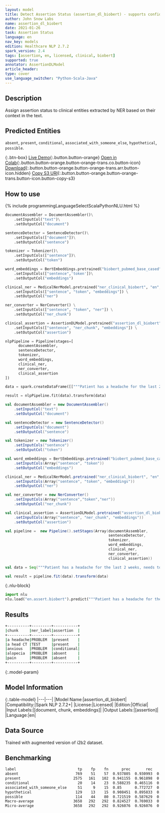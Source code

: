 ```yaml
---
layout: model
title: Detect Assertion Status (assertion_dl_biobert) - supports confidence scores
author: John Snow Labs
name: assertion_dl_biobert
date: 2021-01-26
task: Assertion Status
language: en
nav_key: models
edition: Healthcare NLP 2.7.2
spark_version: 2.4
tags: [assertion, en, licensed, clinical, biobert]
supported: true
annotator: AssertionDLModel
article_header:
type: cover
use_language_switcher: "Python-Scala-Java"
---
```


## Description

Assign assertion status to clinical entities extracted by NER based on their context in the text.

## Predicted Entities

`absent`, `present`, `conditional`, `associated_with_someone_else`, `hypothetical`, `possible`.

{:.btn-box}
[Live Demo](https://demo.johnsnowlabs.com/healthcare/ASSERTION/){:.button.button-orange}
[Open in Colab](https://github.com/JohnSnowLabs/spark-nlp-workshop/blob/master/tutorials/Certification_Trainings/Healthcare/2.Clinical_Assertion_Model.ipynb){:.button.button-orange.button-orange-trans.co.button-icon}
[Download](https://s3.amazonaws.com/auxdata.johnsnowlabs.com/clinical/models/assertion_dl_biobert_en_2.7.2_2.4_1611647486798.zip){:.button.button-orange.button-orange-trans.arr.button-icon.hidden}
[Copy S3 URI](s3://auxdata.johnsnowlabs.com/clinical/models/assertion_dl_biobert_en_2.7.2_2.4_1611647486798.zip){:.button.button-orange.button-orange-trans.button-icon.button-copy-s3}

## How to use



<div class="tabs-box" markdown="1">
{% include programmingLanguageSelectScalaPythonNLU.html %}

```python
documentAssembler = DocumentAssembler()\
    .setInputCol("text")\
    .setOutputCol("document")

sentenceDetector = SentenceDetector()\
    .setInputCols(["document"])\
    .setOutputCol("sentence")

tokenizer = Tokenizer()\
    .setInputCols(["sentence"])\
    .setOutputCol("token")

word_embeddings = BertEmbeddings.pretrained("biobert_pubmed_base_cased")\
    .setInputCols(["sentence",'token'])\
    .setOutputCol("embeddings")

clinical_ner = MedicalNerModel.pretrained("ner_clinical_biobert", "en", "clinical/models") \
    .setInputCols(["sentence", "token", "embeddings"]) \
    .setOutputCol("ner")

ner_converter = NerConverter() \
    .setInputCols(["sentence", "token", "ner"]) \
    .setOutputCol("ner_chunk")

clinical_assertion = AssertionDLModel.pretrained("assertion_dl_biobert", "en", "clinical/models") \
    .setInputCols(["sentence", "ner_chunk", "embeddings"]) \
    .setOutputCol("assertion")

nlpPipeline = Pipeline(stages=[
      documentAssembler, 
      sentenceDetector,
      tokenizer,
      word_embeddings,
      clinical_ner,
      ner_converter,
      clinical_assertion
])

data = spark.createDataFrame([["""Patient has a headache for the last 2 weeks, needs to get a head CT, and appears anxious when she walks fast. No alopecia noted. She denies pain"""]]).toDF("text")

result = nlpPipeline.fit(data).transform(data)
```
```scala
val documentAssembler = new DocumentAssembler()
    .setInputCol("text")
    .setOutputCol("document")

val sentenceDetector = new SentenceDetector()
    .setInputCols("document") 
    .setOutputCol("sentence") 

val tokenizer = new Tokenizer()
    .setInputCols("sentence")
    .setOutputCol("token")

val word_embeddings = BertEmbeddings.pretrained("biobert_pubmed_base_cased")
    .setInputCols(Array("sentence", "token"))
    .setOutputCol("embeddings")

clinical_ner = MedicalNerModel.pretrained("ner_clinical_biobert", "en", "clinical/models") 
    .setInputCols(Array("sentence", "token", "embeddings")) 
    .setOutputCol("ner")

val ner_converter = new NerConverter()
    .setInputCols(Array("sentence","token","ner"))
    .setOutputCol("ner_chunk")

val clinical_assertion = AssertionDLModel.pretrained("assertion_dl_biobert","en", "clinical/models") 
    .setInputCols(Array("sentence", "ner_chunk", "embeddings")) 
    .setOutputCol("assertion")

val pipeline =  new Pipeline().setStages(Array(documentAssembler, 
                                               sentenceDetector, 
                                               tokenizer, 
                                               word_embeddings, 
                                               clinical_ner, 
                                               ner_converter, 
                                               clinical_assertion))

val data = Seq("""Patient has a headache for the last 2 weeks, needs to get a head CT, and appears anxious when she walks fast. No alopecia noted. She denies pain""").toDF("text")

val result = pipeline.fit(data).transform(data)
```


{:.nlu-block}
```python
import nlu
nlu.load("en.assert.biobert").predict("""Patient has a headache for the last 2 weeks, needs to get a head CT, and appears anxious when she walks fast. No alopecia noted. She denies pain.""")
```

</div>

## Results

```bash
+----------+---------+-----------+
|chunk     |ner_label|assertion  |
+----------+---------+-----------+
|a headache|PROBLEM  |present    |
|a head CT |TEST     |present    |
|anxious   |PROBLEM  |conditional|
|alopecia  |PROBLEM  |absent     |
|pain      |PROBLEM  |absent     |
+----------+---------+-----------+
```

{:.model-param}
## Model Information

{:.table-model}
|---|---|
|Model Name:|assertion_dl_biobert|
|Compatibility:|Spark NLP 2.7.2+|
|License:|Licensed|
|Edition:|Official|
|Input Labels:|[document, chunk, embeddings]|
|Output Labels:|[assertion]|
|Language:|en|

## Data Source

Trained with augmented version of i2b2 dataset.

## Benchmarking

```bash
label                            tp    fp    fn      prec       rec        f1
absent                          769    51    57  0.937805  0.930993  0.934386
present                        2575   161   102  0.941155  0.961898  0.951413
conditional                      20    14    23  0.588235  0.465116  0.519481
associated_with_someone_else     51     9    15  0.85      0.772727  0.809524
hypothetical                    129    13    15  0.908451  0.895833  0.902098
possible                        114    44    80  0.721519  0.587629  0.647727
Macro-average                  3658   292   292  0.824527  0.769033  0.795814
Micro-average                  3658   292   292  0.926076  0.926076  0.926076
```